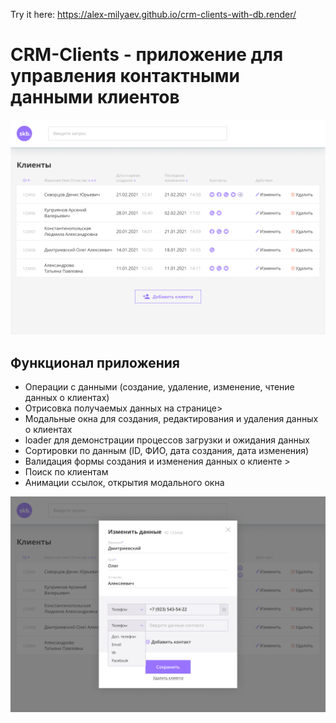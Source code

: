 Try it here: https://alex-milyaev.github.io/crm-clients-with-db.render/

# CRM-Clients - приложение для управления контактными данными клиентов

![](https://github.com/Alex-Milyaev/crm-clients-with-db.render/blob/main/CRM-Clients-2.png)

## Функционал приложения
<ul>
  <li>Операции с данными (создание, удаление, изменение, чтение данных о клиентах)</li>
  <li>Отрисовка получаемых данных на странице></li>
  <li>Модальные окна для создания, редактирования и удаления данных о клиентах
</li>
  <li>loader для демонстрации процессов загрузки и ожидания данных
</li>
  <li>Сортировки по данным (ID, ФИО, дата создания, дата изменения)
</li>
  <li>Валидация формы создания и изменения данных о клиенте
></li>
  <li>Поиск по клиентам
</li>
  <li>Анимации ссылок, открытия модального окна</li>
</ul>
    
![](https://github.com/Alex-Milyaev/crm-clients-with-db.render/blob/main/CRM-Clients-1.png)
